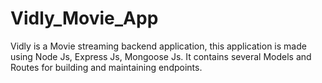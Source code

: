 # Vidly_Movie_App
Vidly is a Movie streaming backend application, this application is made using Node Js, Express Js, Mongoose Js. It contains several Models and Routes for building and maintaining endpoints.

